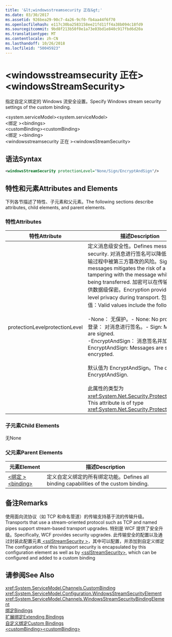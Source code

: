 ```yaml
---
title: '&lt;windowsstreamsecurity 正在&gt;'
ms.date: 03/30/2017
ms.assetid: 926bea29-90c7-4a26-9cf0-fb4aa44f6f70
ms.openlocfilehash: e117c30ba2583158ee21fd11ff4a38b094c18fd9
ms.sourcegitcommit: 9bd8f213b50f0e1a73e03bd1e840c917fbd6d20a
ms.translationtype: MT
ms.contentlocale: zh-CN
ms.lasthandoff: 10/26/2018
ms.locfileid: "50045923"
---
```

# <a name="ltwindowsstreamsecuritygt"></a><span data-ttu-id="d5d81-102">&lt;windowsstreamsecurity 正在&gt;</span><span class="sxs-lookup"><span data-stu-id="d5d81-102">&lt;windowsStreamSecurity&gt;</span></span>
<span data-ttu-id="d5d81-103">指定自定义绑定的 Windows 流安全设置。</span><span class="sxs-lookup"><span data-stu-id="d5d81-103">Specify Windows stream security settings of the custom binding.</span></span>  
  
 <span data-ttu-id="d5d81-104">\<system.serviceModel></span><span class="sxs-lookup"><span data-stu-id="d5d81-104">\<system.serviceModel></span></span>  
<span data-ttu-id="d5d81-105">\<绑定 ></span><span class="sxs-lookup"><span data-stu-id="d5d81-105">\<bindings></span></span>  
<span data-ttu-id="d5d81-106">\<customBinding></span><span class="sxs-lookup"><span data-stu-id="d5d81-106">\<customBinding></span></span>  
<span data-ttu-id="d5d81-107">\<绑定 ></span><span class="sxs-lookup"><span data-stu-id="d5d81-107">\<binding></span></span>  
<span data-ttu-id="d5d81-108">\<windowsstreamsecurity 正在 ></span><span class="sxs-lookup"><span data-stu-id="d5d81-108">\<windowsStreamSecurity></span></span>  
  
## <a name="syntax"></a><span data-ttu-id="d5d81-109">语法</span><span class="sxs-lookup"><span data-stu-id="d5d81-109">Syntax</span></span>  
  
```xml  
<windowsStreamSecurity protectionLevel="None/Sign/EncryptAndSign"/>  
```  
  
## <a name="attributes-and-elements"></a><span data-ttu-id="d5d81-110">特性和元素</span><span class="sxs-lookup"><span data-stu-id="d5d81-110">Attributes and Elements</span></span>  
 <span data-ttu-id="d5d81-111">下列各节描述了特性、子元素和父元素。</span><span class="sxs-lookup"><span data-stu-id="d5d81-111">The following sections describe attributes, child elements, and parent elements.</span></span>  
  
### <a name="attributes"></a><span data-ttu-id="d5d81-112">特性</span><span class="sxs-lookup"><span data-stu-id="d5d81-112">Attributes</span></span>  
  
|<span data-ttu-id="d5d81-113">特性</span><span class="sxs-lookup"><span data-stu-id="d5d81-113">Attribute</span></span>|<span data-ttu-id="d5d81-114">描述</span><span class="sxs-lookup"><span data-stu-id="d5d81-114">Description</span></span>|  
|---------------|-----------------|  
|<span data-ttu-id="d5d81-115">protectionLevel</span><span class="sxs-lookup"><span data-stu-id="d5d81-115">protectionLevel</span></span>|<span data-ttu-id="d5d81-116">定义消息级安全性。</span><span class="sxs-lookup"><span data-stu-id="d5d81-116">Defines message-level security.</span></span> <span data-ttu-id="d5d81-117">对消息进行签名可以降低该消息在传输过程中被第三方篡改的风险。</span><span class="sxs-lookup"><span data-stu-id="d5d81-117">Signing messages mitigates the risk of a third party tampering with the message while it is being transferred.</span></span> <span data-ttu-id="d5d81-118">加密可以在传输过程中提供数据级保密。</span><span class="sxs-lookup"><span data-stu-id="d5d81-118">Encryption provides data-level privacy during transport.</span></span> <span data-ttu-id="d5d81-119">包括以下有效值：</span><span class="sxs-lookup"><span data-stu-id="d5d81-119">Valid values include the following:</span></span><br /><br /> <span data-ttu-id="d5d81-120">-None： 无保护。</span><span class="sxs-lookup"><span data-stu-id="d5d81-120">-   None: No protection.</span></span><br /><span data-ttu-id="d5d81-121">登录： 对消息进行签名。</span><span class="sxs-lookup"><span data-stu-id="d5d81-121">-   Sign: Messages are signed.</span></span><br /><span data-ttu-id="d5d81-122">-EncryptAndSign： 消息签名并加密。</span><span class="sxs-lookup"><span data-stu-id="d5d81-122">-   EncryptAndSign: Messages are signed and encrypted.</span></span><br /><br /> <span data-ttu-id="d5d81-123">默认值为 EncryptAndSign。</span><span class="sxs-lookup"><span data-stu-id="d5d81-123">The default is EncryptAndSign.</span></span><br /><br /> <span data-ttu-id="d5d81-124">此属性的类型为 <xref:System.Net.Security.ProtectionLevel>。</span><span class="sxs-lookup"><span data-stu-id="d5d81-124">This attribute is of type <xref:System.Net.Security.ProtectionLevel>.</span></span>|  
  
### <a name="child-elements"></a><span data-ttu-id="d5d81-125">子元素</span><span class="sxs-lookup"><span data-stu-id="d5d81-125">Child Elements</span></span>  
 <span data-ttu-id="d5d81-126">无</span><span class="sxs-lookup"><span data-stu-id="d5d81-126">None</span></span>  
  
### <a name="parent-elements"></a><span data-ttu-id="d5d81-127">父元素</span><span class="sxs-lookup"><span data-stu-id="d5d81-127">Parent Elements</span></span>  
  
|<span data-ttu-id="d5d81-128">元素</span><span class="sxs-lookup"><span data-stu-id="d5d81-128">Element</span></span>|<span data-ttu-id="d5d81-129">描述</span><span class="sxs-lookup"><span data-stu-id="d5d81-129">Description</span></span>|  
|-------------|-----------------|  
|[<span data-ttu-id="d5d81-130">\<绑定 ></span><span class="sxs-lookup"><span data-stu-id="d5d81-130">\<binding></span></span>](../../../../../docs/framework/misc/binding.md)|<span data-ttu-id="d5d81-131">定义自定义绑定的所有绑定功能。</span><span class="sxs-lookup"><span data-stu-id="d5d81-131">Defines all binding capabilities of the custom binding.</span></span>|  
  
## <a name="remarks"></a><span data-ttu-id="d5d81-132">备注</span><span class="sxs-lookup"><span data-stu-id="d5d81-132">Remarks</span></span>  
 <span data-ttu-id="d5d81-133">使用面向流协议（如 TCP 和命名管道）的传输支持基于流的传输升级。</span><span class="sxs-lookup"><span data-stu-id="d5d81-133">Transports that use a stream-oriented protocol such as TCP and named pipes support stream-based transport upgrades.</span></span> <span data-ttu-id="d5d81-134">特别是 WCF 提供了安全升级。</span><span class="sxs-lookup"><span data-stu-id="d5d81-134">Specifically, WCF provides security upgrades.</span></span> <span data-ttu-id="d5d81-135">此传输安全的配置以及通过封装此配置元素[ \<sslStreamSecurity >](../../../../../docs/framework/configure-apps/file-schema/wcf/sslstreamsecurity.md)，其中可以配置，并添加到自定义绑定</span><span class="sxs-lookup"><span data-stu-id="d5d81-135">The configuration of this transport security is encapsulated by this configuration element  as well as by [\<sslStreamSecurity>](../../../../../docs/framework/configure-apps/file-schema/wcf/sslstreamsecurity.md), which can be configured and added to a custom binding</span></span>  
  
## <a name="see-also"></a><span data-ttu-id="d5d81-136">请参阅</span><span class="sxs-lookup"><span data-stu-id="d5d81-136">See Also</span></span>  
 <xref:System.ServiceModel.Channels.CustomBinding>  
 <xref:System.ServiceModel.Configuration.WindowsStreamSecurityElement>  
 <xref:System.ServiceModel.Channels.WindowsStreamSecurityBindingElement>  
 [<span data-ttu-id="d5d81-137">绑定</span><span class="sxs-lookup"><span data-stu-id="d5d81-137">Bindings</span></span>](../../../../../docs/framework/wcf/bindings.md)  
 [<span data-ttu-id="d5d81-138">扩展绑定</span><span class="sxs-lookup"><span data-stu-id="d5d81-138">Extending Bindings</span></span>](../../../../../docs/framework/wcf/extending/extending-bindings.md)  
 [<span data-ttu-id="d5d81-139">自定义绑定</span><span class="sxs-lookup"><span data-stu-id="d5d81-139">Custom Bindings</span></span>](../../../../../docs/framework/wcf/extending/custom-bindings.md)  
 [<span data-ttu-id="d5d81-140">\<customBinding></span><span class="sxs-lookup"><span data-stu-id="d5d81-140">\<customBinding></span></span>](../../../../../docs/framework/configure-apps/file-schema/wcf/custombinding.md)
